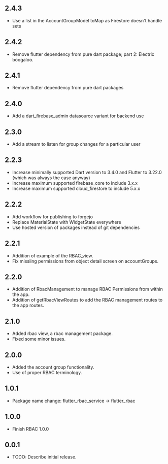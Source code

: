 ## 2.4.3

- Use a list in the AccountGroupModel toMap as Firestore doesn't handle sets

## 2.4.2

- Remove flutter dependency from pure dart package; part 2: Electric boogaloo.

## 2.4.1

- Remove flutter dependency from pure dart packages

## 2.4.0

- Add a dart_firebase_admin datasource variant for backend use

## 2.3.0

- Add a stream to listen for group changes for a particular user

## 2.2.3

- Increase minimally supported Dart version to 3.4.0 and Flutter to 3.22.0 (which was always the case anyway)
- Increase maximum supported firebase_core to include 3.x.x
- Increase maximum supported cloud_firestore to include 5.x.x

## 2.2.2
- Add workflow for publishing to forgejo
- Replace MaterialState with WidgetState everywhere
- Use hosted version of packages instead of git dependencies

## 2.2.1

- Addition of example of the RBAC_view.
- Fix missiing permissions from object detail screen on accountGroups.

## 2.2.0

- Addition of RbacManagement to manage RBAC Permissions from within the app.
- Addition of getRbacViewRoutes to add the RBAC management routes to the app routes.

## 2.1.0

- Added rbac view, a rbac management package.
- Fixed some minor issues.

## 2.0.0

- Added the account group functionality.
- Use of proper RBAC terminology.

## 1.0.1

- Package name change: flutter_rbac_service -> flutter_rbac

## 1.0.0

- Finish RBAC 1.0.0

## 0.0.1

- TODO: Describe initial release.
